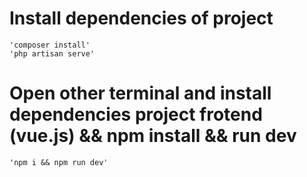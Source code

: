 # Install dependencies of project
	'composer install'
	'php artisan serve'

# Open other terminal and install dependencies project frotend (vue.js) && npm install && run dev

	'npm i && npm run dev'
